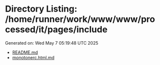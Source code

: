 # Directory Listing: /home/runner/work/www/www/processed/it/pages/include
Generated on: Wed May  7 05:19:48 UTC 2025

- [README.md](README.md)
- [monotonerc.html.md](monotonerc.html.md)
